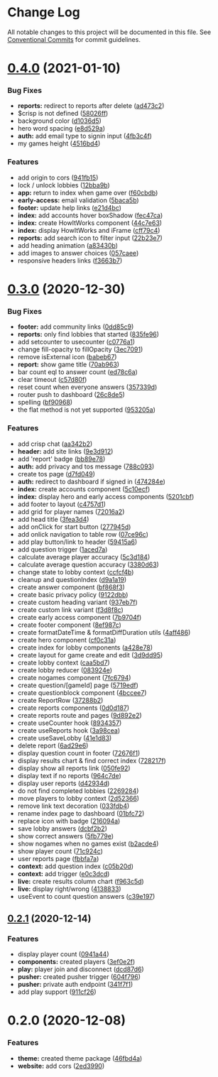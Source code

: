 # Change Log

All notable changes to this project will be documented in this file.
See [Conventional Commits](https://conventionalcommits.org) for commit guidelines.

# [0.4.0](https://github.com/chr-ge/kalabam/compare/@kalabam/website@0.3.0...@kalabam/website@0.4.0) (2021-01-10)


### Bug Fixes

* **reports:** redirect to reports after delete ([ad473c2](https://github.com/chr-ge/kalabam/commit/ad473c2ede93b1b2b8f1c5103e6c2100f61188e9))
* $crisp is not defined ([58026ff](https://github.com/chr-ge/kalabam/commit/58026ff63f12e5e3b68f28b0525559254035f578))
* background color ([d1036d5](https://github.com/chr-ge/kalabam/commit/d1036d5233d5746eecd612d5937a707ead2944e2))
* hero word spacing ([e8d529a](https://github.com/chr-ge/kalabam/commit/e8d529a378515ff4ad65836156610bcb6997e502))
* **auth:** add email type to signin input ([4fb3c4f](https://github.com/chr-ge/kalabam/commit/4fb3c4f9e9844e920629764b54f917c10f813f71))
* my games height ([4516bd4](https://github.com/chr-ge/kalabam/commit/4516bd448a86bd422340f83c42d5ae2525f605ff))


### Features

* add origin to cors ([941fb15](https://github.com/chr-ge/kalabam/commit/941fb154a417ba275b26cd7a87ac3de44a466b3b))
* lock / unlock lobbies ([12bba9b](https://github.com/chr-ge/kalabam/commit/12bba9bc78503dfb6251f8d1e7008f47635749de))
* **app:** return to index when game over ([f60cbdb](https://github.com/chr-ge/kalabam/commit/f60cbdbf6a507c30813c2e8e315dafac2bdfdb4b))
* **early-access:** email validation ([5baca5b](https://github.com/chr-ge/kalabam/commit/5baca5bd08cc32ea98b2121f5d409064ae975876))
* **footer:** update help links ([e21d4bc](https://github.com/chr-ge/kalabam/commit/e21d4bcec86ab99999d1bb33e07dd8357d915ad8))
* **index:** add accounts hover boxShadow ([fec47ca](https://github.com/chr-ge/kalabam/commit/fec47ca2df17e9bf429205960d21f832b2ace622))
* **index:** create HowItWorks component ([44c7e63](https://github.com/chr-ge/kalabam/commit/44c7e636652575c105d92671d37c90d650e5c395))
* **index:** display HowItWorks and iFrame ([cff79c4](https://github.com/chr-ge/kalabam/commit/cff79c4b4efb8eb200f878ead252217d7bcbb463))
* **reports:** add search icon to filter input ([22b23e7](https://github.com/chr-ge/kalabam/commit/22b23e74984a9e6991f1ec2440180fbd49eac13f))
* add heading animation ([a83430b](https://github.com/chr-ge/kalabam/commit/a83430b4b4517b80f2c09be831ea60979cc18217))
* add images to answer choices ([057caee](https://github.com/chr-ge/kalabam/commit/057caeef2d702401285fe63b8039d49b632989eb))
* responsive headers links ([f3663b7](https://github.com/chr-ge/kalabam/commit/f3663b7d35780caf4615f77470faf19aa2a3fea7))





# [0.3.0](https://github.com/chr-ge/kalabam/compare/@kalabam/website@0.2.1...@kalabam/website@0.3.0) (2020-12-30)


### Bug Fixes

* **footer:** add community links ([0dd85c9](https://github.com/chr-ge/kalabam/commit/0dd85c9b1791ddceeb22a572054fc01e55d5e9f8))
* **reports:** only find lobbies that started ([835fe96](https://github.com/chr-ge/kalabam/commit/835fe965583261a857bd693826be9c4bef06fc4a))
* add setcounter to usecounter ([c0776a1](https://github.com/chr-ge/kalabam/commit/c0776a16685362540da8caa7b957813e56ab68f1))
* change fill-opacity to fillOpacity ([3ec7091](https://github.com/chr-ge/kalabam/commit/3ec709144b52d230b8aad0827dafc088b6526f34))
* remove isExternal icon ([babeb67](https://github.com/chr-ge/kalabam/commit/babeb67152d60950de72bbc8db44669d68b732d6))
* **report:** show game title ([70ab963](https://github.com/chr-ge/kalabam/commit/70ab963dbe530cb4254a90779b657d9d922a42e3))
* bar count eql to answer count ([ed78c6a](https://github.com/chr-ge/kalabam/commit/ed78c6adda02944f1b7e16757e807d61772d1035))
* clear timeout ([c57d80f](https://github.com/chr-ge/kalabam/commit/c57d80fd6642626faed92f7e7918dc0244a90de4))
* reset count when everyone answers ([357339d](https://github.com/chr-ge/kalabam/commit/357339db0e80013422b7196ee3d261532d5ae6a7))
* router push to dashboard ([26c8de5](https://github.com/chr-ge/kalabam/commit/26c8de564bd4d51452f2583c7c643191588f1abe))
* spelling ([bf90968](https://github.com/chr-ge/kalabam/commit/bf90968182e081c6f98bb2d1f24ff44c1ad7269c))
* the flat method is not yet supported ([953205a](https://github.com/chr-ge/kalabam/commit/953205a0e4d716d36185ef0c1f2d14af31df0098))


### Features

* add crisp chat ([aa342b2](https://github.com/chr-ge/kalabam/commit/aa342b26c7397ba9ef03c5622a0313917037d041))
* **header:** add site links ([9e3d912](https://github.com/chr-ge/kalabam/commit/9e3d91235e074816a5748b8bfb4bd9f2a6c98c58))
* add 'report' badge ([bb89e78](https://github.com/chr-ge/kalabam/commit/bb89e787155758ec4e2f3c7ab519385892c13fc2))
* **auth:** add privacy and tos message ([788c093](https://github.com/chr-ge/kalabam/commit/788c093a77419d6533b0293cb9673528df1dda4e))
* create tos page ([d7fd049](https://github.com/chr-ge/kalabam/commit/d7fd0497b057836263aa18c041346e1c9c7c6124))
* **auth:** redirect to dashboard if signed in ([474284e](https://github.com/chr-ge/kalabam/commit/474284e2893bc6225b83ad473073b77f0d5f0eb0))
* **index:** create accounts component ([5c10ecf](https://github.com/chr-ge/kalabam/commit/5c10ecfe01c555b1badddd4446d7219cb047afd1))
* **index:** display hero and early access components ([5201cbf](https://github.com/chr-ge/kalabam/commit/5201cbfd6e02c8708854d299dfdef712022003cd))
* add footer to layout ([c4757d1](https://github.com/chr-ge/kalabam/commit/c4757d109330705c70905859d448d642be9f2b51))
* add grid for player names ([72016a2](https://github.com/chr-ge/kalabam/commit/72016a2daa90d34a878cd820f7a4dd23ee1cf00a))
* add head title ([3fea3d4](https://github.com/chr-ge/kalabam/commit/3fea3d4f01c4bf917e993e6f0a19c87a37b72083))
* add onClick for start button ([277945d](https://github.com/chr-ge/kalabam/commit/277945db2275bc280cb6cb53a8aa07911cc2394b))
* add onlick navigation to table row ([07ce96c](https://github.com/chr-ge/kalabam/commit/07ce96cec287eab30d7e01a43263fbc43beb9439))
* add play button/link to header ([59415a6](https://github.com/chr-ge/kalabam/commit/59415a6cae33ece5425861ab0d5a5b7185120de4))
* add question trigger ([1aced7a](https://github.com/chr-ge/kalabam/commit/1aced7a3504ca178e675dcccee416d70742143a0))
* calculate average player accuracy ([5c3d184](https://github.com/chr-ge/kalabam/commit/5c3d1846eb7a7d4f77fc460ac7411993c081de54))
* calculate average question accuracy ([3380d63](https://github.com/chr-ge/kalabam/commit/3380d6370b049c0c7a67eacfffa221e7648764bc))
* change state to lobby context ([ccfcf4b](https://github.com/chr-ge/kalabam/commit/ccfcf4bdab14b275aba9514a26bc850e09f0deaa))
* cleanup and questionIndex ([d9a1a19](https://github.com/chr-ge/kalabam/commit/d9a1a19f09a336223a692ee42808784f386ff7de))
* create answer component ([bf868f3](https://github.com/chr-ge/kalabam/commit/bf868f3fd1748bed5c9c2a5b52d5d4e9ca034bb9))
* create basic privacy policy ([9122dbb](https://github.com/chr-ge/kalabam/commit/9122dbba1bd1c920a1ea549a4e7ea7aedbbacc7c))
* create custom heading variant ([937eb7f](https://github.com/chr-ge/kalabam/commit/937eb7f27da03b13da4d419b5ec518bf6d7beab4))
* create custom link variant ([f3d8f8c](https://github.com/chr-ge/kalabam/commit/f3d8f8c290444eac1d18da64d5e06aa4bda502f3))
* create early access component ([7b9704f](https://github.com/chr-ge/kalabam/commit/7b9704f99761115bd014acd62edd798593138f07))
* create footer component ([8ef987c](https://github.com/chr-ge/kalabam/commit/8ef987c975683ba9a2e9f1883c1e57b1e3572455))
* create formatDateTime & formatDiffDuration utils ([4aff486](https://github.com/chr-ge/kalabam/commit/4aff4860ca1e6d2f59d610ffe1f7ee7fd4c9433c))
* create hero component ([cf0c31a](https://github.com/chr-ge/kalabam/commit/cf0c31a17ff8c2e1e764759732f8d5ccf5646753))
* create index for lobby components ([a428e78](https://github.com/chr-ge/kalabam/commit/a428e78c2d73a577e5639148093ef42c940864fa))
* create layout for game create and edit ([3d9dd95](https://github.com/chr-ge/kalabam/commit/3d9dd959eef3cfabf64175d586997161c17a4e67))
* create lobby context ([caa5bd7](https://github.com/chr-ge/kalabam/commit/caa5bd7c856a6c5eae253725dac094e8b42c8392))
* create lobby reducer ([083924e](https://github.com/chr-ge/kalabam/commit/083924e0a9bd6c714f601c7f8de849bfe62c41de))
* create nogames component ([7fc6794](https://github.com/chr-ge/kalabam/commit/7fc67941e6a0c7e8ca47ff381036ec00aca169ff))
* create question/[gameId] page ([5719edf](https://github.com/chr-ge/kalabam/commit/5719edf6f7d6b0788ff0863a2bb6c99609eec8b2))
* create questionblock component ([4bccee7](https://github.com/chr-ge/kalabam/commit/4bccee74fe0c180c4b475a589afc59aaf33a693c))
* create ReportRow ([37288b2](https://github.com/chr-ge/kalabam/commit/37288b2485172ba45c55d324787805a63f5dfa4e))
* create reports components ([0d0d187](https://github.com/chr-ge/kalabam/commit/0d0d187d67aa2fd3e238bed62ba5a29a7a5fd624))
* create reports route and pages ([9d892e2](https://github.com/chr-ge/kalabam/commit/9d892e2097e0d8792faab5f3390ccd8c3516c8b6))
* create useCounter hook ([8934357](https://github.com/chr-ge/kalabam/commit/8934357d5072da68468bf841bda60a1a12311044))
* create useReports hook ([3a98cea](https://github.com/chr-ge/kalabam/commit/3a98cea1315ff580e97042e0d2fab831b56c8760))
* create useSaveLobby ([41e1d83](https://github.com/chr-ge/kalabam/commit/41e1d83bdb6a232619097a2383213722ab227024))
* delete report ([6ad29e6](https://github.com/chr-ge/kalabam/commit/6ad29e6b34d32ee94acca0d4be854ff3f8945047))
* display question count in footer ([72676f1](https://github.com/chr-ge/kalabam/commit/72676f13ed0fdc5eb25cb1f984739922cf69cd95))
* display results chart & find correct index ([728217f](https://github.com/chr-ge/kalabam/commit/728217f7d96b1ce890147b61c8da0f5640cc7314))
* display show all reports link ([050fe92](https://github.com/chr-ge/kalabam/commit/050fe922f7699e2301e755418515fa8c5176d6ac))
* display text if no reports ([964c7de](https://github.com/chr-ge/kalabam/commit/964c7dee9997b01fa5075751f176709de893ad06))
* display user reports ([d42934d](https://github.com/chr-ge/kalabam/commit/d42934d0c63138d9a9279663f15a09d05aea1581))
* do not find completed lobbies ([2269284](https://github.com/chr-ge/kalabam/commit/2269284d9e8f1637354c8ed867ca5d04ab953ab6))
* move players to lobby context ([2d52366](https://github.com/chr-ge/kalabam/commit/2d52366515530e993a1e99905ad0d3ac85fe89bf))
* remove link text decoration ([033fdb4](https://github.com/chr-ge/kalabam/commit/033fdb4362402c22e3941548e7e74b1a72099c4b))
* rename index page to dashboard ([01bfc72](https://github.com/chr-ge/kalabam/commit/01bfc7297fd3bbc229fcf9b3bc279715181ad353))
* replace icon with badge ([216094a](https://github.com/chr-ge/kalabam/commit/216094a929917cfc1c28c759fd900eb79018e416))
* save lobby answers ([dcbf2b2](https://github.com/chr-ge/kalabam/commit/dcbf2b2d48297c12108031626e8704268874d969))
* show correct answers ([5fb779e](https://github.com/chr-ge/kalabam/commit/5fb779ee802b263cd74f4a1459bad60ef5eaf697))
* show nogames when no games exist ([b2acde4](https://github.com/chr-ge/kalabam/commit/b2acde45d2277a587bb78d58a42e276d75224f4d))
* show player count ([71c924c](https://github.com/chr-ge/kalabam/commit/71c924c54d61e2aa5e5e2e2e5df016d1da412ce5))
* user reports page ([fbbfa7a](https://github.com/chr-ge/kalabam/commit/fbbfa7adb2f7c2352e7eb2cd5fd3be9751258e90))
* **context:** add question index ([c05b20d](https://github.com/chr-ge/kalabam/commit/c05b20dbb62a286e76ac2866cc578745176036e6))
* **context:** add trigger ([e0c3dcd](https://github.com/chr-ge/kalabam/commit/e0c3dcd1bdf09946ae1f11ba84b44d47274b0d46))
* **live:** create results column chart ([f963c5d](https://github.com/chr-ge/kalabam/commit/f963c5d470dcb647a7a8793e67a71fc0117e593e))
* **live:** display right/wrong ([4138833](https://github.com/chr-ge/kalabam/commit/413883375d0b48cd07df2f1755a537426e0aebe8))
* useEvent to count question answers ([c39e197](https://github.com/chr-ge/kalabam/commit/c39e197df6257307f7e2cc86539bfbe4dbebfe46))





## [0.2.1](https://github.com/chr-ge/kalabam/compare/@kalabam/website@0.2.0...@kalabam/website@0.2.1) (2020-12-14)


### Features

* display player count ([0941a44](https://github.com/chr-ge/kalabam/commit/0941a44a2ef8c26a0af1e421d6795165b081082e))
* **components:** created players ([3ef0e2f](https://github.com/chr-ge/kalabam/commit/3ef0e2f1c1399f74c42e6cade742440881113a8b))
* **play:** player join and disconnect ([dcd87d6](https://github.com/chr-ge/kalabam/commit/dcd87d67c08fe2d12fc95d7386a3c2c40ef80cc0))
* **pusher:** created pusher trigger ([604f796](https://github.com/chr-ge/kalabam/commit/604f796d07095aeb9e7ee2bd4e2528a564af532b))
* **pusher:** private auth endpoint ([341f7f1](https://github.com/chr-ge/kalabam/commit/341f7f10ab3c30391bd472f910139e402ab4d783))
* add play support ([911cf26](https://github.com/chr-ge/kalabam/commit/911cf260411a370028c3530f0622385942da5e9c))





# 0.2.0 (2020-12-08)


### Features

* **theme:** created theme package ([46fbd4a](https://github.com/chr-ge/kalabam/commit/46fbd4a2e4bc0dd3ef5fe442b920f1af55907ae9))
* **website:** add cors ([2ed3990](https://github.com/chr-ge/kalabam/commit/2ed399090e293bf395686e3be773daf0b9442c61))
